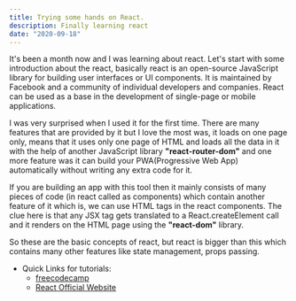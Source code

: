 ```yaml
---
title: Trying some hands on React.
description: Finally learning react
date: "2020-09-18"
---
```


It's been a month now and I was learning about react. 
Let's start with some introduction about the react, basically react is an open-source JavaScript library for building user interfaces or UI components. It is maintained by Facebook and a community of individual developers and companies. React can be used as a base in the development of single-page or mobile applications.

I was very surprised when I used it for the first time. There are many features that are provided by it but I love the most was, it loads on one page only, means that it uses only one page of HTML and loads all the data in it with the help of another JavaScript library **"react-router-dom"** and one more feature was it can build your PWA(Progressive Web App) automatically without writing any extra code for it.

If you are building an app with this tool then it mainly consists of many pieces of code (in react called as components) which contain another feature of it which is, we can use HTML tags in the react components. The clue here is that any JSX tag gets translated to a React.createElement call and it renders on the HTML page using the **"react-dom"** library.

So these are the basic concepts of react, but react is bigger than this which contains many other features like state management, props passing.

* Quick Links for tutorials:
	* [freecodecamp](https://www.freecodecamp.org/)
	* [React Official Website](https://reactjs.org/)

